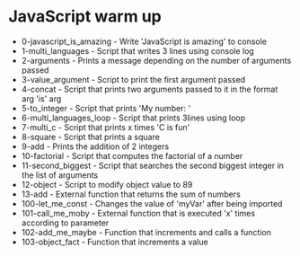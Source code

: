 # JavaScript warm up

- 0-javascript_is_amazing - Write 'JavaScript is amazing' to console
- 1-multi_languages - Script that writes 3 lines using console log
- 2-arguments - Prints a message depending on the number of arguments passed
- 3-value_argument - Script to print the first argument passed
- 4-concat - Script that prints two arguments passed to it in the format arg 'is' arg
- 5-to_integer - Script that prints 'My number: <first argument converted in integer>'
- 6-multi_languages_loop - Script that prints 3lines using loop
- 7-multi_c - Script that prints x times 'C is fun'
- 8-square - Script that prints a square
- 9-add - Prints the addition of 2 integers
- 10-factorial - Script that computes the factorial of a number
- 11-second_biggest - Script that searches the second biggest integer in the list of arguments
- 12-object - Script to modify object value to 89
- 13-add - External function that returns the sum of numbers
- 100-let_me_const - Changes the value of 'myVar' after being imported
- 101-call_me_moby - External function that is executed 'x' times according to parameter
- 102-add_me_maybe - Function that increments and calls a function
- 103-object_fact - Function that increments a value
